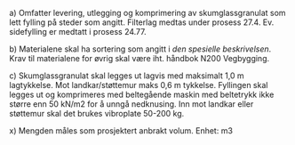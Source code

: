 a) Omfatter levering, utlegging og komprimering av skumglassgranulat som lett fylling på steder som angitt. Filterlag medtas under prosess 27.4. Ev. sidefylling er medtatt i prosess 24.77.

b) Materialene skal ha sortering som angitt i *den spesielle beskrivelsen*. Krav til materialene for øvrig skal være iht. håndbok N200 Vegbygging.

c) Skumglassgranulat skal legges ut lagvis med maksimalt 1,0 m lagtykkelse. Mot landkar/støttemur maks 0,6 m tykkelse. Fyllingen skal legges ut og komprimeres med beltegående maskin med beltetrykk ikke større enn 50 kN/m2 for å unngå nedknusing. Inn mot landkar eller støttemur skal det brukes vibroplate 50-200 kg.

x) Mengden måles som prosjektert anbrakt volum. Enhet: m3

